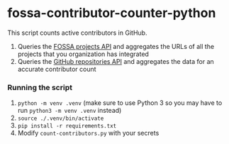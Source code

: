 # fossa-contributor-counter-python

This script counts active contributors in GitHub.
1. Queries the [FOSSA projects API](https://app.swaggerhub.com/apis-docs/FOSSA1/App) and aggregates the URLs of all the projects that you organization has integrated
2. Queries the [GitHub repositories API](https://docs.github.com/en/rest/reference/repos#list-repository-contributors) and aggregates the data for an accurate contributor count

### Running the script

1. `python -m venv .venv` (make sure to use Python 3 so you may have to run `python3 -m venv .venv` instead)
2. `source ./.venv/bin/activate`
3. `pip install -r requirements.txt`
4. Modify `count-contributors.py` with your secrets
